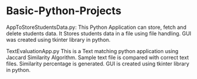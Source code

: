 # Basic-Python-Projects

AppToStoreStudentsData.py:
          This Python Application can store, fetch and delete students data.  It Stores students data in a file using file
          handling. GUI was created using tkinter library in python.
          
          
TextEvaluationApp.py
          This is a Text matching python application using Jaccard Similarity Algorithm. Sample text file is compared with correct
          text files. Similarity percentage is generated. GUI is created using tkinter library in python.
